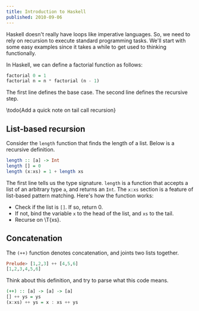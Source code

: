 ```yaml
---
title: Introduction to Haskell
published: 2010-09-06
---
```


Haskell doesn't really have loops like imperative languages.  So, we need to rely on recursion to execute standard programming tasks.  We'll start with some easy examples since it takes a while to get used to thinking functionally.

In Haskell, we can define a factorial function as follows:

```haskell
factorial 0 = 1
factorial n = n * factorial (n - 1)
```

The first line defines the base case.  The second line defines the recursive step.

\todo{Add a quick note on tail call recursion}

## List-based recursion

Consider the `length` function that finds the length of a list.  Below is a recursive definition.

```haskell
length :: [a] -> Int
length [] = 0
length (x:xs) = 1 + length xs
```

The first line tells us the type signature.  `length` is a function that accepts a list of an arbitrary type `a`, and returns an `Int`.  The `x:xs` section is a feature of list-based pattern matching.  Here's how the function works:

- Check if the list is `[]`.  If so, return 0.
- If not, bind the variable `x` to the head of the list, and `xs` to the tail.
- Recurse on \T{xs}.

## Concatenation

The `(++)` function denotes concatenation, and joints two lists together.  

```haskell
Prelude> [1,2,3] ++ [4,5,6]
[1,2,3,4,5,6]
```

Think about this definition, and try to parse what this code means.

```haskell
(++) :: [a] -> [a] -> [a]
[] ++ ys = ys
(x:xs) ++ ys = x : xs ++ ys
```
